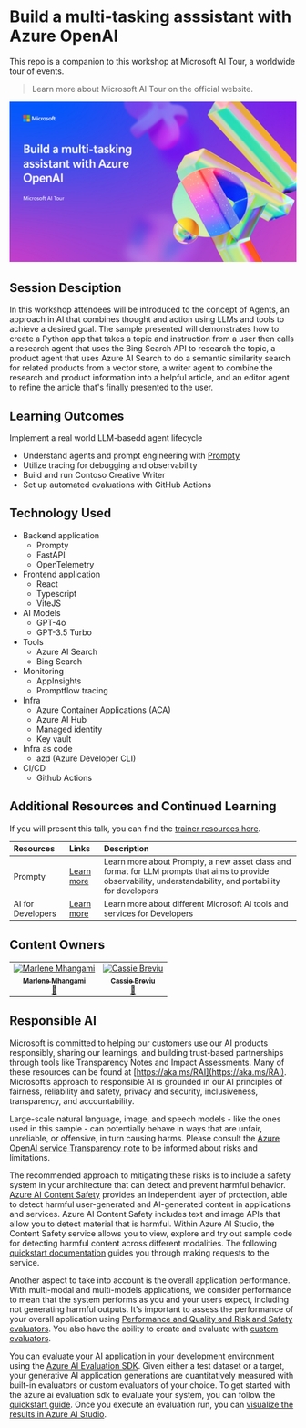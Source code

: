 # Build a multi-tasking asssistant with Azure OpenAI

This repo is a companion to this workshop at Microsoft AI Tour, a worldwide tour of events.

> Learn more about Microsoft AI Tour on the official website.

![Session cover image with a bright "AI" text in 3D over a blue and purple abstract background.](img/mulit-task-assistant-cover.png)

## Session Desciption

In this workshop attendees will be introduced to the concept of Agents, an approach in AI that combines thought and action using LLMs and tools to achieve a desired goal. The sample presented will demonstrates how to create a Python app that takes a topic and instruction from a user then calls a research agent that uses the Bing Search API to research the topic, a product agent that uses Azure AI Search to do a semantic similarity search for related products from a vector store, a writer agent to combine the research and product information into a helpful article, and an editor agent to refine the article that's finally presented to the user. 

## Learning Outcomes

Implement a real world LLM-basedd agent lifecycle
- Understand agents and prompt engineering with [Prompty](https://prompty.ai)
- Utilize tracing for debugging and observability
- Build and run Contoso Creative Writer
- Set up automated evaluations with GitHub Actions

## Technology Used
- Backend application
  - Prompty
  - FastAPI
  - OpenTelemetry
- Frontend application
  - React
  - Typescript
  - ViteJS
- AI Models
  - GPT-4o
  - GPT-3.5 Turbo
- Tools
  - Azure AI Search
  - Bing Search
- Monitoring
  - AppInsights
  - Promptflow tracing
- Infra
  - Azure Container Applications (ACA)
  - Azure AI Hub
  - Managed identity
  - Key vault
- Infra as code
  - azd (Azure Developer CLI)
- CI/CD
  - Github Actions

## Additional Resources and Continued Learning
If you will present this talk, you can find the [trainer resources here](./train-the-trainer/README.md). 

| Resources          | Links                             | Description        |
|:-------------------|:----------------------------------|:-------------------|
| Prompty  | [Learn more](https://prompty.ai) | Learn more about Prompty, a new asset class and format for LLM prompts that aims to provide observability, understandability, and portability for developers |
| AI for Developers | [Learn more](https://developer.microsoft.com/en-us/ai#ai-solutions) | Learn more about different Microsoft AI tools and services for Developers |

## Content Owners


<!-- ALL-CONTRIBUTORS-LIST:START - Do not remove or modify this section -->

<table>
<tr>
    <td align="center"><a href="http://learnanalytics.microsoft.com">
        <img src="https://github.com/marlenezw.png" width="100px;" alt="Marlene Mhangami"/><br />
        <sub><b>Marlene Mhangami
</b></sub></a><br />
            <a href="https://github.com/marlenezq" title="talk">📢</a> 
    </td>
    <td align="center"><a href="http://learnanalytics.microsoft.com">
        <img src="https://github.com/cassiebreviu.png" width="100px;" alt="Cassie Breviu"/><br />
        <sub><b>Cassie Breviu
</b></sub></a><br />
            <a href="https://github.com/Cassie Breviu" title="talk">📢</a> 
    </td>
</tr>
</table>

<!-- ALL-CONTRIBUTORS-LIST:END -->

## Responsible AI 

Microsoft is committed to helping our customers use our AI products responsibly, sharing our learnings, and building trust-based partnerships through tools like Transparency Notes and Impact Assessments. Many of these resources can be found at [https://aka.ms/RAI](https://aka.ms/RAI).
Microsoft’s approach to responsible AI is grounded in our AI principles of fairness, reliability and safety, privacy and security, inclusiveness, transparency, and accountability.

Large-scale natural language, image, and speech models - like the ones used in this sample - can potentially behave in ways that are unfair, unreliable, or offensive, in turn causing harms. Please consult the [Azure OpenAI service Transparency note](https://learn.microsoft.com/legal/cognitive-services/openai/transparency-note?tabs=text) to be informed about risks and limitations.

The recommended approach to mitigating these risks is to include a safety system in your architecture that can detect and prevent harmful behavior. [Azure AI Content Safety](https://learn.microsoft.com/azure/ai-services/content-safety/overview) provides an independent layer of protection, able to detect harmful user-generated and AI-generated content in applications and services. Azure AI Content Safety includes text and image APIs that allow you to detect material that is harmful. Within Azure AI Studio, the Content Safety service allows you to view, explore and try out sample code for detecting harmful content across different modalities. The following [quickstart documentation](https://learn.microsoft.com/azure/ai-services/content-safety/quickstart-text?tabs=visual-studio%2Clinux&pivots=programming-language-rest) guides you through making requests to the service.

Another aspect to take into account is the overall application performance. With multi-modal and multi-models applications, we consider performance to mean that the system performs as you and your users expect, including not generating harmful outputs. It's important to assess the performance of your overall application using [Performance and Quality and Risk and Safety evaluators](https://learn.microsoft.com/azure/ai-studio/concepts/evaluation-metrics-built-in). You also have the ability to create and evaluate with [custom evaluators](https://learn.microsoft.com/azure/ai-studio/how-to/develop/evaluate-sdk#custom-evaluators).

You can evaluate your AI application in your development environment using the [Azure AI Evaluation SDK](https://microsoft.github.io/promptflow/index.html). Given either a test dataset or a target, your generative AI application generations are quantitatively measured with built-in evaluators or custom evaluators of your choice. To get started with the azure ai evaluation sdk to evaluate your system, you can follow the [quickstart guide](https://learn.microsoft.com/azure/ai-studio/how-to/develop/flow-evaluate-sdk). Once you execute an evaluation run, you can [visualize the results in Azure AI Studio](https://learn.microsoft.com/azure/ai-studio/how-to/evaluate-flow-results).

